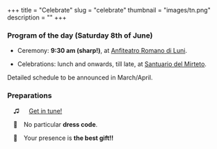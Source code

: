 +++
title = "Celebrate"
slug = "celebrate"
thumbnail = "images/tn.png"
description = ""
+++

### Program of the day (Saturday 8th of June)

* Ceremony: **9:30 am (sharp!)**, at [Anfiteatro Romano di Luni](https://goo.gl/maps/UojhnNnR7Qv).

* Celebrations: lunch and onwards, till late, at [Santuario del Mirteto](http://www.santuariodelmirteto.it/).

Detailed schedule to be announced in March/April.

### Preparations

&ensp;&ensp;<span class='iconsize'>&#9835;</span> &ensp;&ensp; [Get in tune!](https://www.youtube.com/watch?v=_xPz0K_CrgA)

&ensp;&ensp;<span class='iconsize'>&#128090;</span> &ensp; No particular **dress code**.

&ensp;&ensp;<span class='iconsize'>&#127873;</span> &ensp; Your presence is **the best gift!!**
